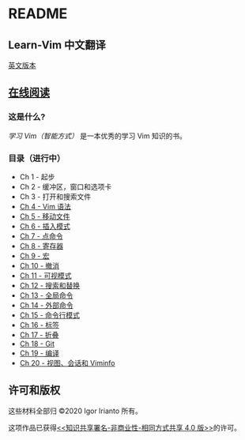 # README

## Learn-Vim 中文翻译

[英文版本](https://github.com/iggredible/Learn-Vim)

## [在线阅读](https://yyrise.gitbook.io/learn-vim-zh)

### 这是什么?

_学习 Vim（智能方式）_ 是一本优秀的学习 Vim 知识的书。

### 目录（进行中）

* Ch 1 - 起步
* Ch 2 - 缓冲区，窗口和选项卡
* Ch 3 - 打开和搜索文件
* [Ch 4 - Vim 语法](ch04_vim_grammar.md)
* [Ch 5 - 移动文件](ch05_moving_in_file.md)
* [Ch 6 - 插入模式](ch06_insert_mode_zh.md)
* [Ch 7 - 点命令](ch07_the_dot_command_zh.md)
* [Ch 8 - 寄存器](ch08_registers_zh.md)
* [Ch 9 - 宏](ch09_macros_zh.md)
* [Ch 10 - 撤消](ch10_undo_zh.md)
* [Ch 11 - 可视模式](ch11_visual_mode.md)
* [Ch 12 - 搜索和替换](ch12_search_and_substitute.md)
* [Ch 13 - 全局命令](ch13_the_global_command.md)
* [Ch 14 - 外部命令](ch14_external_commands.md)
* [Ch 15 - 命令行模式](ch15_command-line_mode.md)
* [Ch 16 - 标签](ch16_tags.md)
* [Ch 17 - 折叠](ch17_fold.md)
* [Ch 18 - Git](ch18_git.md)
* [Ch 19 - 编译](ch19_compile.md)
* [Ch 20 - 视图、会话和 Viminfo](ch20_views_sessions_viminfo.md)

## 许可和版权

这些材料全部归 ©2020 Igor Irianto 所有。

这项作品已获得[&lt;&lt;知识共享署名-非商业性-相同方式共享 4.0 版&gt;&gt;](http://creativecommons.org/licenses/by-nc-sa/4.0/)的许可。

